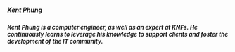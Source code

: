 <div class="author">
	<h5>
		<a href="https://www.linkedin.com/in/kent-phung-9a5400220/" class="name" >Kent Phung</a>
	<h5>
	<p style="font-size:small"><i>
	Kent Phung is a computer engineer, as well as an expert at KNFs. He continuously learns to leverage his knowledge to support clients and foster the development of the IT community.
	</i>
	</p>
</div>
